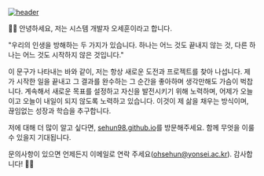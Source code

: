 <a href="https://sehun98.github.io/" target="_blank">![header](https://capsule-render.vercel.app/api?type=cylinder&color=DAFBE1&height150&section=header&text=Welcome%20to%20sehun's-nl-Github%20Story!👋&fontColor=338032&fontSize=40&animation=fadeIn&fontAlignY=28)</a>

👨‍🎓 안녕하세요, 저는 시스템 개발자 오세훈이라고 합니다. 

"우리의 인생을 방해하는 두 가지가 있습니다.
하나는 어느 것도 끝내지 않는 것, 다른 하나는 어느 것도 시작하지 않은 것입니다."

이 문구가 나타내는 바와 같이, 저는 항상 새로운 도전과 프로젝트를 찾아 나섭니다. 
제가 시작한 일을 끝내고 그 결과를 완수하는 그 순간을 좋아하며 생각만해도 가슴이 벅찹니다. 
계속해서 새로운 목표를 설정하고 자신을 발전시키기 위해 노력하며, 
어제가 오늘이고 오늘이 내일이 되지 않도록 노력하고 있습니다. 
이것이 제 삶을 채우는 방식이며, 끊임없는 성장과 학습을 추구합니다.

저에 대해 더 많이 알고 싶다면, <a href="https://sehun98.github.io/" target="_blank">sehun98.github.io</a>를 방문해주세요. 함께 무엇을 이룰 수 있을지 기대됩니다.

문의사항이 있으면 언제든지 이메일로 연락 주세요(ohsehun@yonsei.ac.kr). 감사합니다! 👨‍🎓

